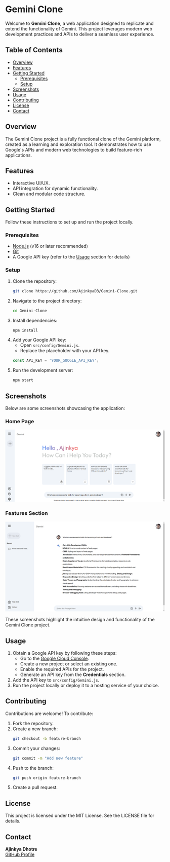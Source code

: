# Gemini Clone

Welcome to **Gemini Clone**, a web application designed to replicate and extend the functionality of Gemini. This project leverages modern web development practices and APIs to deliver a seamless user experience.

## Table of Contents
- [Overview](#overview)
- [Features](#features)
- [Getting Started](#getting-started)
  - [Prerequisites](#prerequisites)
  - [Setup](#setup)
- [Screenshots](#screenshots)
- [Usage](#usage)
- [Contributing](#contributing)
- [License](#license)
- [Contact](#contact)

## Overview
The Gemini Clone project is a fully functional clone of the Gemini platform, created as a learning and exploration tool. It demonstrates how to use Google's APIs and modern web technologies to build feature-rich applications.

## Features
- Interactive UI/UX.
- API integration for dynamic functionality.
- Clean and modular code structure.

## Getting Started
Follow these instructions to set up and run the project locally.

### Prerequisites
- [Node.js](https://nodejs.org/) (v16 or later recommended)
- [Git](https://git-scm.com/)
- A Google API key (refer to the [Usage](#usage) section for details)

### Setup
1. Clone the repository:
   ```bash
   git clone https://github.com/AjinkyaD3/Gemini-Clone.git
   ```
2. Navigate to the project directory:
   ```bash
   cd Gemini-Clone
   ```
3. Install dependencies:
   ```bash
   npm install
   ```
4. Add your Google API key:
   - Open `src/config/Gemini.js`.
   - Replace the placeholder with your API key.
   ```javascript
   const API_KEY = 'YOUR_GOOGLE_API_KEY';
   ```
5. Run the development server:
   ```bash
   npm start
   ```

## Screenshots
Below are some screenshots showcasing the application:

### Home Page
![Home Page](Output/image.png)

### Features Section
![Features Section](Output/img2.png)

These screenshots highlight the intuitive design and functionality of the Gemini Clone project.

## Usage
1. Obtain a Google API key by following these steps:
   - Go to the [Google Cloud Console](https://console.cloud.google.com/).
   - Create a new project or select an existing one.
   - Enable the required APIs for the project.
   - Generate an API key from the **Credentials** section.
2. Add the API key to `src/config/Gemini.js`.
3. Run the project locally or deploy it to a hosting service of your choice.

## Contributing
Contributions are welcome! To contribute:
1. Fork the repository.
2. Create a new branch:
   ```bash
   git checkout -b feature-branch
   ```
3. Commit your changes:
   ```bash
   git commit -m "Add new feature"
   ```
4. Push to the branch:
   ```bash
   git push origin feature-branch
   ```
5. Create a pull request.

## License
This project is licensed under the MIT License. See the LICENSE file for details.

## Contact
**Ajinkya Dhotre**  
[GitHub Profile](https://github.com/AjinkyaD3)
